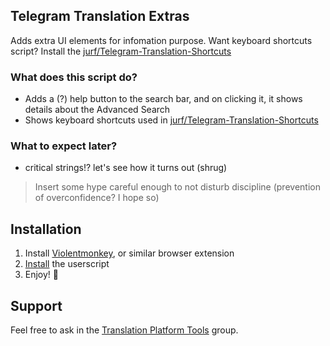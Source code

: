 ## Telegram Translation Extras
Adds extra UI elements for infomation purpose. Want keyboard shortcuts script? Install the [jurf/Telegram-Translation-Shortcuts](https://github.com/jurf/telegram-translation-shortcuts/)


### What does this script do?

- Adds a (?) help button to the search bar, and on clicking it, it shows details about the Advanced Search
- Shows keyboard shortcuts used in [jurf/Telegram-Translation-Shortcuts](https://github.com/jurf/telegram-translation-shortcuts/)

### What to expect later?

- critical strings!? let's see how it turns out (shrug)

> Insert some hype careful enough to not disturb discipline  (prevention of overconfidence? I hope so)

## Installation

1. Install [Violentmonkey](https://violentmonkey.github.io/get-it/), or similar browser extension
2. [Install](https://github.com/rondevous/telegram-translation-extra/raw/main/telegram-translation-extra.user.js) the userscript
3. Enjoy! :slightly_smiling_face:

## Support

Feel free to ask in the [Translation Platform Tools](https://t.me/translationtools) group.
